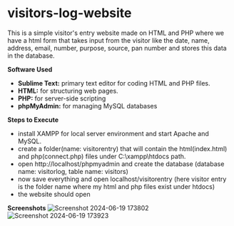 # visitors-log-website
This is a simple visitor's entry website made on HTML and PHP where we have a html form that takes input from the visitor like the date, name, address, email, number, purpose, source, pan number and stores this data in the database. 

**Software Used**
- **Sublime Text:** primary text editor for coding HTML and PHP files.
- **HTML:** for structuring web pages.
- **PHP:** for server-side scripting
- **phpMyAdmin:** for managing MySQL databases

**Steps to Execute**
- install XAMPP for local server environment and start Apache and MySQL.
- create a folder(name: visitorentry) that will contain the html(index.html) and php(connect.php) files under C:\xampp\htdocs path.
- open http://localhost/phpmyadmin and create the database (database name: visitorlog, table name: visitors)
- now save everything and open localhost/visitorentry (here visitor entry is the folder name where my html and php files exist under htdocs)
- the website should open

**Screenshots**
![Screenshot 2024-06-19 173802](https://github.com/manvithapula/visitors-entry/assets/113161233/50809fca-2434-45c6-b37d-5db1b4fa66fe)
![Screenshot 2024-06-19 173923](https://github.com/manvithapula/visitors-entry/assets/113161233/2ee66019-00f6-437f-9a67-287149e14953)
